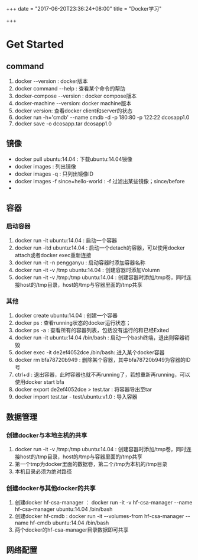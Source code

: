 +++
date = "2017-06-20T23:36:24+08:00"
title = "Docker学习"

+++

Get Started
===========

command
-------

1.  docker --version : docker版本
2.  docker command --help : 查看某个命令的帮助
3.  docker-compose --version : docker compose版本
4.  docker-machine --version: docker machine版本
5.  docker version: 查看docker client和server的状态
6.  docker run -h='cmdb' --name cmdb -d -p 180:80 -p 122:22 dcosapp1.0
7.  docker save -o dcosapp.tar dcosapp1.0

镜像
----

-   docker pull ubuntu:14.04 : 下载ubuntu:14.04镜像
-   docker images : 列出镜像
-   docker images -q : 只列出镜像ID
-   docker images -f since=hello-world : -f 过滤出某些镜像；since/before
-   ​

容器
----

### 启动容器

1.  docker run -it ubuntu:14.04 : 启动一个容器
2.  docker run -itd ubuntu:14.04 : 启动一个detach的容器，可以使用docker
    attach或者docker exec重新连接
3.  docker run -it -n pengganyu : 启动容器时添加容器名称
4.  docker run -it -v /tmp ubuntu:14.04 : 创建容器时添加Volumn
5.  docker run -it -v /tmp:/tmp ubuntu:14.04 :
    创建容器时添加/tmp卷，同时连接host的/tmp目录，host的/tmp与容器里面的/tmp共享

### 其他

1.  docker create ubuntu:14.04 : 创建一个容器
2.  docker ps : 查看running状态的docker运行状态；
3.  docker ps -a : 查看所有的容器列表，包括没有运行的和已经Exited
4.  docker run -it ubuntu:14.04 /bin/bash :
    启动一个bash终端，退出则容器销毁
5.  docker exec -it de2ef4052dce /bin/bash: 进入某个docker容器
6.  docker rm bfa78720b949 : 删除某个容器，其中bfa78720b949为容器的ID号
7.  ctrl+d :
    退出容器，此时容器也就不再running了，若想重新再running，可以使用docker
    start bfa
8.  docker export de2ef4052dce &gt; test.tar : 将容器导出至tar
9.  docker import test.tar - test/ubuntu:v1.0 : 导入容器

数据管理
--------

### 创建docker与本地主机的共享

1.  docker run -it -v /tmp:/tmp ubuntu:14.04 :
    创建容器时添加/tmp卷，同时连接host的/tmp目录，host的/tmp与容器里面的/tmp共享
2.  第一个tmp为docker里面的数据卷，第二个/tmp为本机的/tmp目录
3.  本机目录必须为绝对路径

### 创建docker与其他docker的共享

1.  创建docker hf-csa-manager ： docker run -it -v hf-csa-manager --name
    hf-csa-manager ubuntu:14.04 /bin/bash
2.  创建docker hf-cmdb : docker run -it --volumes-from hf-csa-manager
    --name hf-cmdb ubuntu:14.04 /bin/bash
3.  两个docker的hf-csa-manager目录数据即可共享

网络配置
--------
